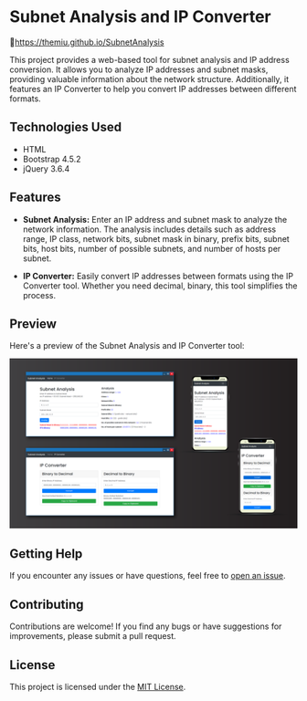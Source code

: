 # Subnet Analysis and IP Converter
🔗https://themiu.github.io/SubnetAnalysis

This project provides a web-based tool for subnet analysis and IP address conversion. It allows you to analyze IP addresses and subnet masks, providing valuable information about the network structure. Additionally, it features an IP Converter to help you convert IP addresses between different formats.

## Technologies Used

- HTML
- Bootstrap 4.5.2
- jQuery 3.6.4

## Features

- **Subnet Analysis:** Enter an IP address and subnet mask to analyze the network information. The analysis includes details such as address range, IP class, network bits, subnet mask in binary, prefix bits, subnet bits, host bits, number of possible subnets, and number of hosts per subnet.

- **IP Converter:** Easily convert IP addresses between formats using the IP Converter tool. Whether you need decimal, binary, this tool simplifies the process.

## Preview

Here's a preview of the Subnet Analysis and IP Converter tool:

![Preview](preview.png)

## Getting Help

If you encounter any issues or have questions, feel free to [open an issue](https://github.com/yourusername/subnet-analysis-ip-converter/issues).

## Contributing

Contributions are welcome! If you find any bugs or have suggestions for improvements, please submit a pull request.

## License

This project is licensed under the [MIT License](LICENSE).

